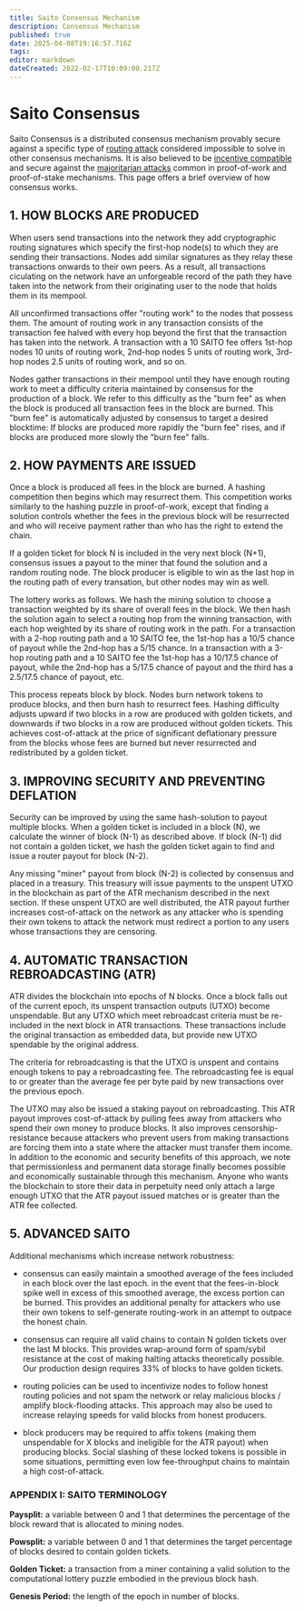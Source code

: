 ```yaml
---
title: Saito Consensus Mechanism
description: Consensus Mechanism
published: true
date: 2025-04-08T19:16:57.716Z
tags: 
editor: markdown
dateCreated: 2022-02-17T10:09:00.217Z
---
```


# Saito Consensus

Saito Consensus is a distributed consensus mechanism provably secure against a specific type of [routing attack](/consensus/sybil-attacks) considered impossible to solve in other consensus mechanisms. It is also believed to be [incentive compatible](/consensus/incentive-compatibility) and secure against the [majoritarian attacks](/consensus/majoritarian-attacks) common in proof-of-work and proof-of-stake mechanisms. This page offers a brief overview of how consensus works.

## 1. HOW BLOCKS ARE PRODUCED

When users send transactions into the network they add cryptographic routing signatures which specify the first-hop node(s) to which they are sending their transactions. Nodes add similar signatures as they relay these transactions onwards to their own peers. As a result, all transactions ciculating on the network have an unforgeable record of the path they have taken into the network from their originating user to the node that holds them in its mempool.

All unconfirmed transactions offer "routing work" to the nodes that possess them. The amount of routing work in any transaction consists of the transaction fee halved with every hop beyond the first that the transaction has taken into the network. A transaction with a 10 SAITO fee offers 1st-hop nodes 10 units of routing work, 2nd-hop nodes 5 units of routing work, 3rd-hop nodes 2.5 units of routing work, and so on.

Nodes gather transactions in their mempool until they have enough routing work to meet a difficulty criteria maintained by consensus for the production of a block. We refer to this difficulty as the "burn fee" as when the block is produced all transaction fees in the block are burned. This "burn fee" is automatically adjusted by consensus to target a desired blocktime: If blocks are produced more rapidly the "burn fee" rises, and if blocks are produced more slowly the "burn fee" falls.

## 2. HOW PAYMENTS ARE ISSUED

Once a block is produced all fees in the block are burned. A hashing competition then begins which may resurrect them. This competition works similarly to the hashing puzzle in proof-of-work, except that finding a solution controls whether the fees in the previous block will be resurrected and who will receive payment rather than who has the right to extend the chain.

If a golden ticket for block N is included in the very next block (N+1), consensus issues a payout to the miner that found the solution and a random routing node. The block producer is eligible to win as the last hop in the routing path of every transation, but other nodes may win as well.

The lottery works as follows. We hash the mining solution to choose a transaction weighted by its share of overall fees in the block. We then hash the solution again to select a routing hop from the winning transaction, with each hop weighted by its share of routing work in the path. For a transaction with a 2-hop routing path and a 10 SAITO fee, the 1st-hop has a 10/5 chance of payout while the 2nd-hop has a 5/15 chance. In a transaction with a 3-hop routing path and a 10 SAITO fee the 1st-hop has a 10/17.5 chance of payout, while the 2nd-hop has a 5/17.5 chance of payout and the third has a 2.5/17.5 chance of payout, etc.

This process repeats block by block. Nodes burn network tokens to produce blocks, and then burn hash to resurrect fees. Hashing difficulty adjusts upward if two blocks in a row are produced with golden tickets, and downwards if two blocks in a row are produced without golden tickets. This achieves cost-of-attack at the price of significant deflationary pressure from the blocks whose fees are burned but never resurrected and redistributed by a golden ticket.


## 3. IMPROVING SECURITY AND PREVENTING DEFLATION

Security can be improved by using the same hash-solution to payout multiple blocks. When a golden ticket is included in a block (N), we calculate the winner of block (N-1) as described above. If block (N-1) did not contain a golden ticket, we hash the golden ticket again to find and issue a router payout for block (N-2).

Any missing "miner" payout from block (N-2) is collected by consensus and placed in a treasury. This treasury will issue payments to the unspent UTXO in the blockchain as part of the ATR mechanism described in the next section. If these unspent UTXO are well distributed, the ATR payout further increases cost-of-attack on the network as any attacker who is spending their own tokens to attack the network must redirect a portion to any users whose transactions they are censoring.

## 4. AUTOMATIC TRANSACTION REBROADCASTING (ATR)

ATR divides the blockchain into epochs of N blocks. Once a block falls out of the current epoch, its unspent transaction outputs (UTXO) become unspendable. But any UTXO which meet rebroadcast criteria must be re-included in the next block in ATR transactions. These transactions include the original transaction as embedded data, but provide new UTXO spendable by the original address.

The criteria for rebroadcasting is that the UTXO is unspent and contains enough tokens to pay a rebroadcasting fee. The rebroadcasting fee is equal to or greater than the average fee per byte paid by new transactions over the previous epoch.

The UTXO may also be issued a staking payout on rebroadcasting. This ATR payout improves cost-of-attack by pulling fees away from attackers who spend their own money to produce blocks. It also improves censorship-resistance because attackers who prevent users from making transactions are forcing them into a state where the attacker must transfer them income. In addition to the economic and security benefits of this approach, we note that permissionless and permanent data storage finally becomes possible and economically sustainable through this mechanism. Anyone who wants the blockchain to store their data in perpetuity need only attach a large enough UTXO that the ATR payout issued matches or is greater than the ATR fee collected.

## 5. ADVANCED SAITO

Additional mechanisms which increase network robustness:

* consensus can easily maintain a smoothed average of the fees included in each block over the last epoch. in the event that the fees-in-block spike well in excess of this smoothed average, the excess portion can be burned. This provides an additional penalty for attackers who use their own tokens to self-generate routing-work in an attempt to outpace the honest chain.

* consensus can require all valid chains to contain N golden tickets over the last M blocks. This provides wrap-around form of spam/sybil resistance at the cost of making halting attacks theoretically possible. Our production design requires 33% of blocks to have golden tickets.

* routing policies can be used to incentivize nodes to follow honest routing policies and not spam the network or relay malicious blocks / amplify block-flooding attacks. This approach may also be used to increase relaying speeds for valid blocks from honest producers.

* block producers may be required to affix tokens (making them unspendable for X blocks and ineligible for the ATR payout) when producing blocks. Social slashing of these locked tokens is possible in some situations, permitting even low fee-throughput chains to maintain a high cost-of-attack.


### APPENDIX I: SAITO TERMINOLOGY

**Paysplit:** a variable between 0 and 1 that determines the percentage of the block reward that is allocated to mining nodes.

**Powsplit:** a variable between 0 and 1 that determines the target percentage of blocks desired to contain golden tickets.

**Golden Ticket:** a transaction from a miner containing a valid solution to the computational lottery puzzle embodied in the previous block hash.

**Genesis Period:** the length of the epoch in number of blocks.




